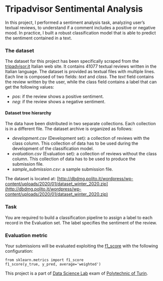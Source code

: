 # Tripadvisor Sentimental Analysis

In this project, I performed a sentiment analysis task, analyzing user’s textual reviews, to understand if a comment includes a positive or negative mood.
In practice, I built a robust classification model that is able to predict the sentiment contained in a text.

### The dataset

The dataset for this project has been specifically scraped from the [tripadvisor.it](https://tripadvisor.it) Italian web site. It contains 41077 textual reviews written in the Italian language.
The dataset is provided as textual files with multiple lines. Each line is composed of two fields: *text* and *class*. The *text* field contains the review written by the user, while the class field contains a label that can get the following values:
- *pos*: if the review shows a positive sentiment.
- *neg*: if the review shows a negative sentiment.

#### Dataset tree hierarchy
The data have been distributed in two separate collections. Each collection is in a different file.
The dataset archive is organized as follows:
- *development.csv* (Development set): a collection of reviews with the class column. This collection of data has to be used during the development of the classification model.
- *evaluation.csv* (Evaluation set): a collection of reviews without the class column. This collection of data has to be used to produce the submission file.
- *sample_submission.csv*: a sample submission file.

The dataset is located at:
[http://dbdmg.polito.it/wordpress/wp-content/uploads/2020/01/dataset_winter_2020.zip](http://dbdmg.polito.it/wordpress/wp-content/uploads/2020/01/dataset_winter_2020.zip)

### Task
You are required to build a classification pipeline to assign a label to each record in the Evaluation set.
The label specifies the sentiment of the review.

### Evaluation metric
Your submissions will be evaluated exploiting the [f1_score](https://scikit-learn.org/stable/modules/generated/sklearn.metrics.f1_score.html) with the following configuration:

    from sklearn.metrics import f1_score
    f1_score(y_true, y_pred, average='weighted')


This project is a part of [Data Science Lab](https://dbdmg.polito.it/wordpress/teaching/data-science-lab-2019/) exam of [Polytechnic of Turin](http://www.polito.it).
